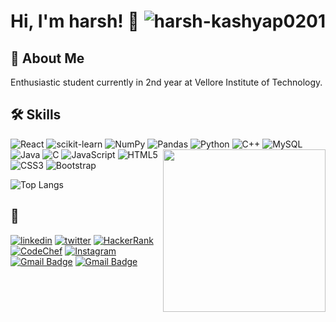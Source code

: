 # Hi, I'm harsh! 👋<img src="https://komarev.com/ghpvc/?username=harsh-0201kashyap&label=PROFILE+VIEWS&color=blueviolet&style=flat-square" alt="harsh-kashyap0201" align="right"> 

## 🚀 About Me
Enthusiastic student currently in 2nd year at Vellore
Institute of Technology.


  
## 🛠 Skills

![React](https://img.shields.io/badge/react-%2320232a.svg?style=for-the-badge&logo=react&logoColor=%2361DAFB)
![scikit-learn](https://img.shields.io/badge/scikit--learn-%23F7931E.svg?style=for-the-badge&logo=scikit-learn&logoColor=white)
![NumPy](https://img.shields.io/badge/numpy-%23013243.svg?style=for-the-badge&logo=numpy&logoColor=white)
![Pandas](https://img.shields.io/badge/pandas-%23150458.svg?style=for-the-badge&logo=pandas&logoColor=white)
![Python](https://img.shields.io/badge/python-3670A0?style=for-the-badge&logo=python&logoColor=ffdd54)
![C++](https://img.shields.io/badge/-C++-00599C?style=for-the-badge&logo=c)
<img src="https://camo.githubusercontent.com/62da68eb62b1e5f175f7d1f0191dd89a653d7908feb22d37d4a0ab07365d6791/68747470733a2f2f6d656469612e67697068792e636f6d2f6d656469612f4d3967624264396e6244724f5475314d71782f67697068792e676966"  height=260 align="right">
![MySQL](https://img.shields.io/badge/mysql-%2300f.svg?style=for-the-badge&logo=mysql&logoColor=white)
![Java](https://img.shields.io/badge/-java-E34A86?style=for-the-badge&logo=java)
![C](https://img.shields.io/badge/c-%2300599C.svg?style=for-the-badge&logo=c&logoColor=white)
![JavaScript](https://img.shields.io/badge/javascript-%23323330.svg?style=for-the-badge&logo=javascript&logoColor=%23F7DF1E)
![HTML5](https://img.shields.io/badge/-HTML5-E34F26?style=for-the-badge&logo=html5&logoColor=white)
![CSS3](https://img.shields.io/badge/-CSS3-1572B6?style=for-the-badge&logo=css3)
![Bootstrap](https://img.shields.io/badge/bootstrap-%23563D7C.svg?style=for-the-badge&logo=bootstrap&logoColor=white)


![Top Langs](https://github-readme-stats.vercel.app/api/top-langs/?username=harsh-kashyap0201&hide=Jupyter%20Notebook&layout=compact&theme=tokyonight&langs_count=8)

## 🔗 
[![linkedin](https://img.shields.io/badge/Harsh_Kashyap-0A66C2?style=for-the-badge&logo=linkedin&logoColor=white)](https://www.linkedin.com/in/harsh-kashyap-b8b584160)
[![twitter](https://img.shields.io/badge/-harshkashyap021-1DA1F2?style=for-the-badge&logo=twitter&logoColor=white)](https://twitter.com/HarshKashyap021?s=09)
[![HackerRank](https://img.shields.io/badge/-Hackerrank-2EC866?style=for-the-badge&logo=HackerRank&logoColor=white&link=https://www.hackerrank.com/harshkashyap2011)](https://www.hackerrank.com/harshkashyap2011)
[![CodeChef](https://img.shields.io/badge/CodeChef-%23964B00.svg?style=for-the-badge&logo=CodeChef&logoColor=white)](https://www.codechef.com/users/harsh_2012002)
[![Instagram](https://img.shields.io/badge/harshkashyap0201-%23E4405F.svg?style=for-the-badge&logo=Instagram&logoColor=white)](https://instagram.com/harshkashyap0201)
[![Gmail Badge](https://img.shields.io/badge/-harshkashyap2012002@gmail.com-c14438?style=for-the-badge&logo=Gmail&logoColor=white&link=mailto:harshkashyap2012002@gmail.com)](mailto:harshkashyap2012002@gmail.com)
[![Gmail Badge](https://img.shields.io/badge/-harsh.kashyap2020@vitstudent.ac.in-c14438?style=for-the-badge&logo=Gmail&logoColor=white&link=mailto:harsh.kashyap2020@vitstudent.ac.in)](mailto:harsh.kashyap2020@vitstudent.ac.in)
